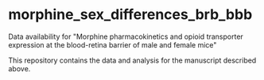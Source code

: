 # morphine_sex_differences_brb_bbb
Data availability for "Morphine pharmacokinetics and opioid transporter expression at the blood-retina barrier of male and female mice"

This repository contains the data and analysis for the manuscript described above.
